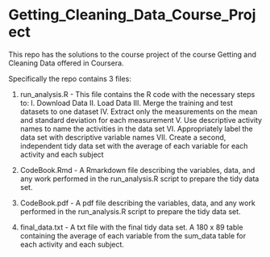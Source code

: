 # Getting_Cleaning_Data_Course_Project
This repo has the solutions to the course project of the course Getting and Cleaning Data offered in Coursera.

Specifically the repo contains 3 files:
1. run_analysis.R - This file contains the R code with the necessary steps to:
    I.  Download Data
    II. Load Data
    III. Merge the training and test datasets to one dataset
    IV. Extract only the measurements on the mean and standard deviation for each measurement
    V. Use descriptive activity names to name the activities in the data set
    VI. Appropriately label the data set with descriptive variable names
    VII. Create a second, independent tidy data set with the average of each variable for each activity and each subject
    
2. CodeBook.Rmd - A Rmarkdown file describing the variables, data, and any work performed in the run_analysis.R script to prepare the tidy data set.

3. CodeBook.pdf - A pdf file describing the variables, data, and any work performed in the run_analysis.R script to prepare the tidy data set.

4. final_data.txt - A txt file with the final tidy data set. A 180 x 89 table containing the average of each variable from the sum_data table for each activity and each subject.
